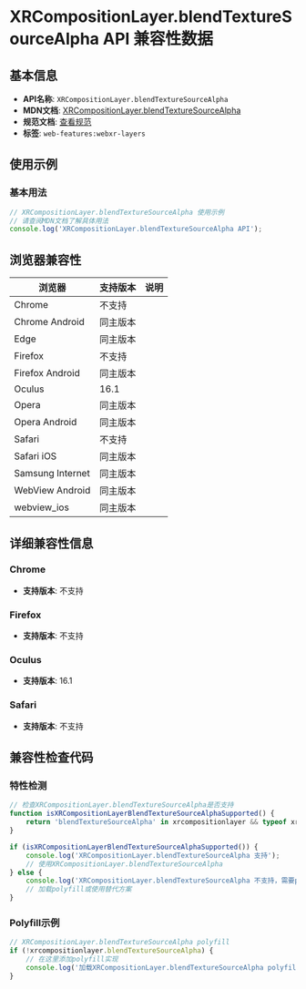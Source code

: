 # XRCompositionLayer.blendTextureSourceAlpha API 兼容性数据

## 基本信息

- **API名称**: `XRCompositionLayer.blendTextureSourceAlpha`
- **MDN文档**: [XRCompositionLayer.blendTextureSourceAlpha](https://developer.mozilla.org/docs/Web/API/XRCompositionLayer/blendTextureSourceAlpha)
- **规范文档**: [查看规范](https://immersive-web.github.io/layers/#dom-xrcompositionlayer-blendtexturesourcealpha)
- **标签**: `web-features:webxr-layers`

## 使用示例

### 基本用法

```javascript
// XRCompositionLayer.blendTextureSourceAlpha 使用示例
// 请查阅MDN文档了解具体用法
console.log('XRCompositionLayer.blendTextureSourceAlpha API');
```

## 浏览器兼容性

| 浏览器 | 支持版本 | 说明 |
|--------|----------|------|
| Chrome | 不支持 |  |
| Chrome Android | 同主版本 |  |
| Edge | 同主版本 |  |
| Firefox | 不支持 |  |
| Firefox Android | 同主版本 |  |
| Oculus | 16.1 |  |
| Opera | 同主版本 |  |
| Opera Android | 同主版本 |  |
| Safari | 不支持 |  |
| Safari iOS | 同主版本 |  |
| Samsung Internet | 同主版本 |  |
| WebView Android | 同主版本 |  |
| webview_ios | 同主版本 |  |

## 详细兼容性信息

### Chrome

- **支持版本**: 不支持

### Firefox

- **支持版本**: 不支持

### Oculus

- **支持版本**: 16.1

### Safari

- **支持版本**: 不支持

## 兼容性检查代码

### 特性检测

```javascript
// 检查XRCompositionLayer.blendTextureSourceAlpha是否支持
function isXRCompositionLayerBlendTextureSourceAlphaSupported() {
    return 'blendTextureSourceAlpha' in xrcompositionlayer && typeof xrcompositionlayer.blendTextureSourceAlpha === 'function';
}

if (isXRCompositionLayerBlendTextureSourceAlphaSupported()) {
    console.log('XRCompositionLayer.blendTextureSourceAlpha 支持');
    // 使用XRCompositionLayer.blendTextureSourceAlpha
} else {
    console.log('XRCompositionLayer.blendTextureSourceAlpha 不支持，需要polyfill');
    // 加载polyfill或使用替代方案
}
```

### Polyfill示例

```javascript
// XRCompositionLayer.blendTextureSourceAlpha polyfill
if (!xrcompositionlayer.blendTextureSourceAlpha) {
    // 在这里添加polyfill实现
    console.log('加载XRCompositionLayer.blendTextureSourceAlpha polyfill');
}
```

